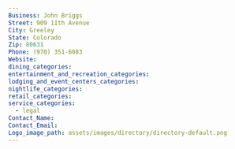 ```yaml
---
Business: John Briggs
Street: 909 11th Avenue
City: Greeley
State: Colorado
Zip: 80631
Phone: (970) 351-6083
Website:
dining_categories:
entertainment_and_recreation_categories:
lodging_and_event_centers_categories:
nightlife_categories:
retail_categories:
service_categories:
  - legal
Contact_Name:
Contact_Email:
Logo_image_path: assets/images/directory/directory-default.png
---
```



